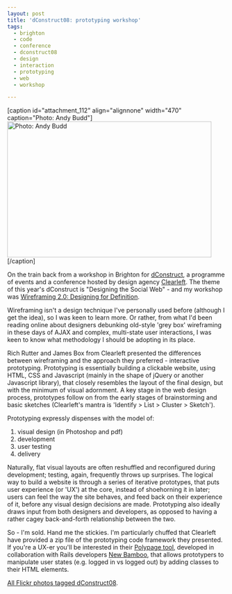 ```yaml
---
layout: post
title: 'dConstruct08: prototyping workshop'
tags:
  - brighton
  - code
  - conference
  - dconstruct08
  - design
  - interaction
  - prototyping
  - web
  - workshop

---
```


[caption id="attachment_112" align="alignnone" width="470" caption="Photo: Andy Budd"]<img class="size-full wp-image-112" title="dconstruct08_workshop" src="http://www.strangerpixel.com/blog/wp-content/uploads/2008/09/dconstruct08_workshop.jpg" alt="Photo: Andy Budd" width="470" height="313" />[/caption]

On the train back from a workshop in Brighton for <a href="http://2008.dconstruct.org/">dConstruct</a>, a programme of events and a conference hosted by design agency <a href="http://www.clearleft.com/">Clearleft</a>. The theme of this year's dConstruct is "Designing the Social Web" - and my workshop was <a href="http://2008.dconstruct.org/workshops/#workshop2">Wireframing 2.0: Designing for Definition</a>.

Wireframing isn't a design technique I've personally used before (although I get the idea), so I was keen to learn more. Or rather, from what I'd been reading online about designers debunking old-style 'grey box' wireframing in these days of AJAX and complex, multi-state user interactions, I was keen to know what methodology I should be adopting in its place.

Rich Rutter and James Box from Clearleft presented the differences between wireframing and the approach they preferred - interactive prototyping. Prototyping is essentially building a clickable website, using HTML, CSS and Javascript (mainly in the shape of jQuery or another Javascript library), that closely resembles the layout of the final design, but with the minimum of visual adornment. A key stage in the web design process, prototypes follow on from the early stages of brainstorming and basic sketches (Clearleft's mantra is 'Identify &gt; List &gt; Cluster &gt; Sketch').

Prototyping expressly dispenses with the model of:
<ol>
	<li>visual design (in Photoshop and pdf)</li>
	<li>development</li>
	<li>user testing</li>
	<li>delivery</li>
</ol>
Naturally, flat visual layouts are often reshuffled and reconfigured during development; testing, again, frequently throws up surprises. The logical way to build a website is through a series of iterative prototypes, that puts user experience (or 'UX') at the core, instead of shoehorning it in later; users can feel the way the site behaves, and feed back on their experience of it, before any visual design decisions are made. Prototyping also ideally draws input from both designers and developers, as opposed to having a rather cagey back-and-forth relationship between the two.

So - I'm sold. Hand me the stickies. I'm particularly chuffed that Clearleft have provided a zip file of the prototyping code framework they presented. If you're a UX-er you'll be interested in their <a href="http://code.new-bamboo.co.uk/polypage/">Polypage tool</a>, developed in collaboration with Rails developers <a href="http://new-bamboo.co.uk/">New Bamboo</a>, that allows prototypers to manipulate user states (e.g. logged in vs logged out) by adding classes to their HTML elements.

<a href="http://www.flickr.com/photos/tags/dconstruct08/">All Flickr photos tagged dConstruct08</a>.

<a href="&lt;/dd"></a>
